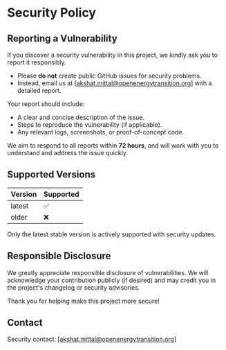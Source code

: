 # Security Policy

## Reporting a Vulnerability

If you discover a security vulnerability in this project, we kindly ask you to report it responsibly.

- Please **do not** create public GitHub issues for security problems.
- Instead, email us at [akshat.mittal@openenergytransition.org] with a detailed report.

Your report should include:
- A clear and concise description of the issue.
- Steps to reproduce the vulnerability (if applicable).
- Any relevant logs, screenshots, or proof-of-concept code.

We aim to respond to all reports within **72 hours**, and will work with you to understand and address the issue quickly.

## Supported Versions

| Version | Supported |
| ------- | --------- |
| latest  | ✅         |
| older   | ❌         |

Only the latest stable version is actively supported with security updates.

## Responsible Disclosure

We greatly appreciate responsible disclosure of vulnerabilities. We will acknowledge your contribution publicly (if desired) and may credit you in the project's changelog or security advisories.

Thank you for helping make this project more secure!

## Contact

Security contact: [akshat.mittal@openenergytransition.org]
